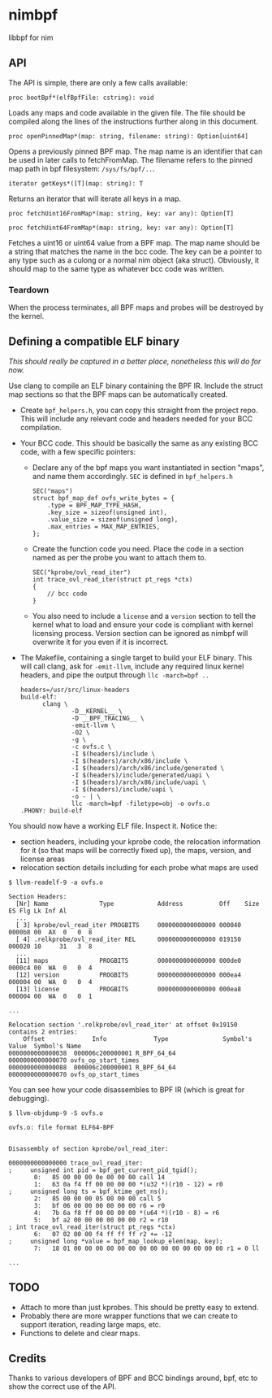 # nimbpf
libbpf for nim

## API

The API is simple, there are only a few calls available:

`proc bootBpf*(elfBpfFile: cstring): void`

Loads any maps and code available in the given file. The file should be
compiled along the lines of the instructions further along in this document.

`proc openPinnedMap*(map: string, filename: string): Option[uint64]`

Opens a previously pinned BPF map. The map name is an identifier that can be
used in later calls to fetchFromMap. The filename refers to the pinned map
path in bpf filesystem: `/sys/fs/bpf/..`.

`iterator getKeys*([T](map: string): T`

Returns an iterator that will iterate all keys in a map.

`proc fetchUint16FromMap*(map: string, key: var any): Option[T]`

`proc fetchUint64FromMap*(map: string, key: var any): Option[T]`

Fetches a uint16 or uint64 value from a BPF map. The map name should be a string
that matches the name in the bcc code. The key can be a pointer to any type
such as a culong or a normal nim object (aka struct). Obviously, it should
map to the same type as whatever bcc code was written.

### Teardown

When the process terminates, all BPF maps and probes will be destroyed by the
kernel.

## Defining a compatible ELF binary

_This should really be captured in a better place, nonetheless this will do
for now._

Use clang to compile an ELF binary containing the BPF IR. Include the struct
map sections so that the BPF maps can be automatically created.

- Create `bpf_helpers.h`, you can copy this straight from the project repo.
  This will include any relevant code and headers needed for your BCC
  compilation.

- Your BCC code. This should be basically the same as any existing BCC code,
  with a few specific pointers:
  - Declare any of the bpf maps you want instantiated in section "maps", and
    name them accordingly. `SEC` is defined in `bpf_helpers.h`
    ```
    SEC("maps")
    struct bpf_map_def ovfs_write_bytes = {
        .type = BPF_MAP_TYPE_HASH,
        .key_size = sizeof(unsigned int),
        .value_size = sizeof(unsigned long),
        .max_entries = MAX_MAP_ENTRIES,
    };
    ```
  - Create the function code you need. Place the code in a section named as per
    the probe you want to attach them to.
    ```
    SEC("kprobe/ovl_read_iter")
    int trace_ovl_read_iter(struct pt_regs *ctx)
    {
        // bcc code
    }
    ```
  - You also need to include a `license` and a `version` section to tell the
    kernel what to load and ensure your code is compliant with kernel licensing
    process. Version section can be ignored as nimbpf will overwrite it for
    you even if it is incorrect.

- The Makefile, containing a single target to build your ELF binary. This will
  call clang, ask for `-emit-llvm`, include any required linux kernel headers,
  and pipe the output through `llc -march=bpf ..`
  ```
  headers=/usr/src/linux-headers
  build-elf:
        clang \
                -D__KERNEL__ \
                -D __BPF_TRACING__ \
                -emit-llvm \
                -O2 \
                -g \
                -c ovfs.c \
                -I $(headers)/include \
                -I $(headers)/arch/x86/include \
                -I $(headers)/arch/x86/include/generated \
                -I $(headers)/include/generated/uapi \
                -I $(headers)/arch/x86/include/uapi \
                -I $(headers)/include/uapi \
                -o - | \
                llc -march=bpf -filetype=obj -o ovfs.o
  .PHONY: build-elf
  ```

You should now have a working ELF file. Inspect it. Notice the:
- section headers, including your kprobe code, the relocation information for
  it (so that maps will be correctly fixed up), the maps, version, and license
  areas
- relocation section details including for each probe what maps are used

```
$ llvm-readelf-9 -a ovfs.o

Section Headers:
  [Nr] Name              Type            Address          Off    Size   ES Flg Lk Inf Al
  ...
  [ 3] kprobe/ovl_read_iter PROGBITS     0000000000000000 000040 0000b8 00  AX  0   0  8
  [ 4] .relkprobe/ovl_read_iter REL      0000000000000000 019150 000020 10     31   3  8
  ...
  [11] maps              PROGBITS        0000000000000000 000de0 0000c4 00  WA  0   0  4
  [12] version           PROGBITS        0000000000000000 000ea4 000004 00  WA  0   0  4
  [13] license           PROGBITS        0000000000000000 000ea8 000004 00  WA  0   0  1

...

Relocation section '.relkprobe/ovl_read_iter' at offset 0x19150 contains 2 entries:
    Offset             Info             Type               Symbol's Value  Symbol's Name
0000000000000038  000006c200000001 R_BPF_64_64            0000000000000070 ovfs_op_start_times
0000000000000088  000006c200000001 R_BPF_64_64            0000000000000070 ovfs_op_start_times
```

You can see how your code disassembles to BPF IR (which is great for
debugging).

```
$ llvm-objdump-9 -S ovfs.o

ovfs.o:	file format ELF64-BPF


Disassembly of section kprobe/ovl_read_iter:

0000000000000000 trace_ovl_read_iter:
;     unsigned int pid = bpf_get_current_pid_tgid();
       0:	85 00 00 00 0e 00 00 00	call 14
       1:	63 0a f4 ff 00 00 00 00	*(u32 *)(r10 - 12) = r0
;     unsigned long ts = bpf_ktime_get_ns();
       2:	85 00 00 00 05 00 00 00	call 5
       3:	bf 06 00 00 00 00 00 00	r6 = r0
       4:	7b 6a f8 ff 00 00 00 00	*(u64 *)(r10 - 8) = r6
       5:	bf a2 00 00 00 00 00 00	r2 = r10
; int trace_ovl_read_iter(struct pt_regs *ctx)
       6:	07 02 00 00 f4 ff ff ff	r2 += -12
;     unsigned long *value = bpf_map_lookup_elem(map, key);
       7:	18 01 00 00 00 00 00 00 00 00 00 00 00 00 00 00	r1 = 0 ll

...

```

## TODO

- Attach to more than just kprobes. This should be pretty easy to extend.
- Probably there are more wrapper functions that we can create to support
  iteration, reading large maps, etc.
- Functions to delete and clear maps.

## Credits

Thanks to various developers of BPF and BCC bindings around, bpf, etc to show
the correct use of the API.
